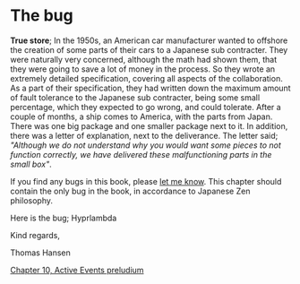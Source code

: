 # The bug

**True store**; In the 1950s, an American car manufacturer wanted to offshore the creation of some parts of their cars to a Japanese sub contracter. They were naturally very concerned, although the math had shown them, that they were going to save a lot of money in the process. So they wrote an extremely detailed specification, covering all aspects of the collaboration. As a part of their specification, they had written down the maximum amount of fault tolerance to the Japanese sub contracter, being some small percentage, which they expected to go wrong, and could tolerate. After a couple of months, a ship comes to America, with the parts from Japan. There was one big package and one smaller package next to it. In addition, there was a letter of explanation, next to the deliverance. The letter said; *"Although we do not understand why you would want some pieces to not function correctly, we have delivered these malfunctioning parts in the small box"*.

If you find any bugs in this book, please [let me know](https://github.com/polterguy/phosphorusfive-dox/issues). This chapter should contain the only bug in the book, in accordance to Japanese Zen philosophy.

Here is the bug; Hyprlambda

Kind regards,

Thomas Hansen

[Chapter 10, Active Events preludium](chapter-10.md)

